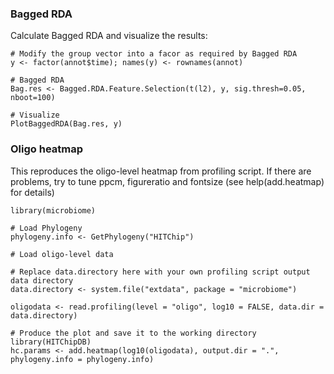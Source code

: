 ### Bagged RDA

Calculate Bagged RDA and visualize the results:

    # Modify the group vector into a facor as required by Bagged RDA
    y <- factor(annot$time); names(y) <- rownames(annot)

    # Bagged RDA
    Bag.res <- Bagged.RDA.Feature.Selection(t(l2), y, sig.thresh=0.05, nboot=100)

    # Visualize
    PlotBaggedRDA(Bag.res, y)

### Oligo heatmap

This reproduces the oligo-level heatmap from profiling script. If there
are problems, try to tune ppcm, figureratio and fontsize (see
help(add.heatmap) for details)

    library(microbiome)

    # Load Phylogeny
    phylogeny.info <- GetPhylogeny("HITChip")

    # Load oligo-level data

    # Replace data.directory here with your own profiling script output data directory
    data.directory <- system.file("extdata", package = "microbiome")

    oligodata <- read.profiling(level = "oligo", log10 = FALSE, data.dir = data.directory)

    # Produce the plot and save it to the working directory
    library(HITChipDB)
    hc.params <- add.heatmap(log10(oligodata), output.dir = ".", phylogeny.info = phylogeny.info)
